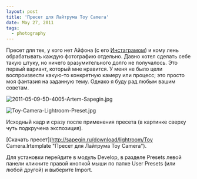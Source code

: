 ```yaml
---
layout: post
title: 'Пресет для Лайтрума Toy Camera'
date: May 27, 2011
tags:
  - photography
---
```


Пресет для тех, у кого нет Айфона (с его [Инстаграмом](http://instagram.com/)) и кому лень обрабатывать каждую фотографию отдельно. Давно хотел сделать себе такую штуку, но ничего вразумительного долго не получалось. Это первый вариант, который мне нравится. У меня не было цели воспроизвести какую-то конкретную камеру или процесс; это просто моя фантазия на заданную тему. Однако я буду рад любым вашим советам.

![2011-05-09-5D-4005-Artem-Sapegin.jpg](upload://2011-05-09-5D-4005-Artem-Sapegin.jpg)

<!--more-->

![Toy-Camera-Lightroom-Preset.jpg](upload://Toy-Camera-Lightroom-Preset.jpg)

Исходный кадр и сразу после применения пресета (в картинке сверху чуть подкручена экспозиция).

[Скачать пресет](http://sapegin.ru/download/lightroom/Toy Camera.lrtemplate "Пресет для Лайтрума Toy Camera").

Для установки перейдите в модуль Develop, в разделе Presets левой панели кликните правой кнопкой мыши по папке User Presets (или любой другой) и выберите Import.
